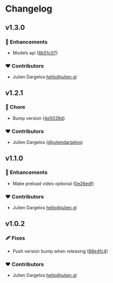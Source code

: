 # Changelog


## v1.3.0


### 🚀 Enhancements

- Models api ([6b51c07](https://github.com/plutotcool/vue-freecaster/commit/6b51c07))

### ❤️ Contributors

- Julien Dargelos <hello@julien.gl>

## v1.2.1


### 🏡 Chore

- Bump version ([4e5039d](https://github.com/plutotcool/vue-freecaster/commit/4e5039d))

### ❤️ Contributors

- Julien Dargelos ([@juliendargelos](http://github.com/juliendargelos))

## v1.1.0


### 🚀 Enhancements

- Make preload video optional ([0e26edf](https://github.com/plutotcool/vue-freecaster/commit/0e26edf))

### ❤️ Contributors

- Julien Dargelos <hello@julien.gl>

## v1.0.2


### 🩹 Fixes

- Push version bump when releasing ([88e4fc4](https://github.com/plutotcool/vue-freecaster/commit/88e4fc4))

### ❤️ Contributors

- Julien Dargelos <hello@julien.gl>

